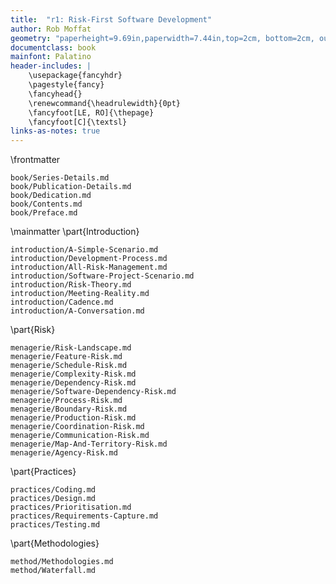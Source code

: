 ```yaml
---
title:  "r1: Risk-First Software Development"
author: Rob Moffat
geometry: "paperheight=9.69in,paperwidth=7.44in,top=2cm, bottom=2cm, outer=3cm, inner=3.5cm, headsep=14pt"
documentclass: book
mainfont: Palatino 
header-includes: |
    \usepackage{fancyhdr}
    \pagestyle{fancy}
    \fancyhead{}
    \renewcommand{\headrulewidth}{0pt}
    \fancyfoot[LE, RO]{\thepage}
    \fancyfoot[C]{\textsl}
links-as-notes: true
---
```


\frontmatter

```include
book/Series-Details.md
book/Publication-Details.md
book/Dedication.md
book/Contents.md
book/Preface.md
```

\mainmatter
\part{Introduction}

```include
introduction/A-Simple-Scenario.md
introduction/Development-Process.md
introduction/All-Risk-Management.md
introduction/Software-Project-Scenario.md
introduction/Risk-Theory.md
introduction/Meeting-Reality.md
introduction/Cadence.md
introduction/A-Conversation.md
```

\part{Risk}

```include
menagerie/Risk-Landscape.md
menagerie/Feature-Risk.md
menagerie/Schedule-Risk.md
menagerie/Complexity-Risk.md
menagerie/Dependency-Risk.md
menagerie/Software-Dependency-Risk.md
menagerie/Process-Risk.md
menagerie/Boundary-Risk.md
menagerie/Production-Risk.md
menagerie/Coordination-Risk.md
menagerie/Communication-Risk.md
menagerie/Map-And-Territory-Risk.md
menagerie/Agency-Risk.md 
```

\part{Practices}

```include
practices/Coding.md
practices/Design.md
practices/Prioritisation.md
practices/Requirements-Capture.md
practices/Testing.md
```

\part{Methodologies}

```include
method/Methodologies.md
method/Waterfall.md
```


